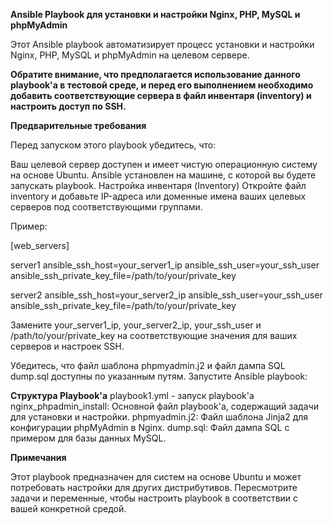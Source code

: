 **Ansible Playbook для установки и настройки Nginx, PHP, MySQL и phpMyAdmin**


Этот Ansible playbook автоматизирует процесс установки и настройки Nginx, PHP, MySQL и phpMyAdmin на целевом сервере. 

**Обратите внимание, что предполагается использование данного playbook'а в тестовой среде, и перед его выполнением необходимо добавить соответствующие сервера в файл инвентаря (inventory) и настроить доступ по SSH.**

**Предварительные требования**

Перед запуском этого playbook убедитесь, что:

Ваш целевой сервер доступен и имеет чистую операционную систему на основе Ubuntu.
Ansible установлен на машине, с которой вы будете запускать playbook.
Настройка инвентаря (Inventory)
Откройте файл inventory и добавьте IP-адреса или доменные имена ваших целевых серверов под соответствующими группами. 

Пример:

[web_servers]

server1 ansible_ssh_host=your_server1_ip ansible_ssh_user=your_ssh_user ansible_ssh_private_key_file=/path/to/your/private_key

server2 ansible_ssh_host=your_server2_ip ansible_ssh_user=your_ssh_user ansible_ssh_private_key_file=/path/to/your/private_key

Замените your_server1_ip, your_server2_ip, your_ssh_user и /path/to/your/private_key на соответствующие значения для ваших серверов и настроек SSH.

Убедитесь, что файл шаблона phpmyadmin.j2 и файл дампа SQL dump.sql доступны по указанным путям.
Запустите Ansible playbook:

**Структура Playbook'а**
playbook1.yml - запуск playbook'a
nginx_phpadmin_install: Основной файл playbook'а, содержащий задачи для установки и настройки.
phpmyadmin.j2: Файл шаблона Jinja2 для конфигурации phpMyAdmin в Nginx.
dump.sql: Файл дампа SQL с примером для базы данных MySQL.

**Примечания**

Этот playbook предназначен для систем на основе Ubuntu и может потребовать настройки для других дистрибутивов.
Пересмотрите задачи и переменные, чтобы настроить playbook в соответствии с вашей конкретной средой.
